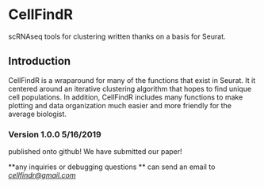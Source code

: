 # CellFindR
scRNAseq tools for clustering written thanks on a basis for Seurat.

## Introduction
CellFindR is a wraparound for many of the functions that exist in Seurat. It it centered around an iterative clustering algorithm that hopes to find unique cell populations. In addition, CellFindR includes many functions to make plotting and data organization much easier and more friendly for the average biologist. 


### Version 1.0.0 5/16/2019
published onto github! We have submitted our paper!
 
 
**any inquiries or debugging questions ** can send an email to
 *cellfindr@gmail.com* 
 
 
 
